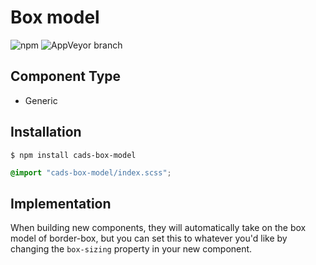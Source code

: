 # Box model

![npm](https://img.shields.io/npm/v/:package.svg)
![AppVeyor branch](https://img.shields.io/appveyor/ci/:user/:repo/:branch.svg)

## Component Type

- Generic

## Installation

```
$ npm install cads-box-model

```

```scss
@import "cads-box-model/index.scss";
```

## Implementation

When building new components, they will automatically take on the box model of border-box, but you can set this to whatever you'd like by changing the `box-sizing` property in your new component.
